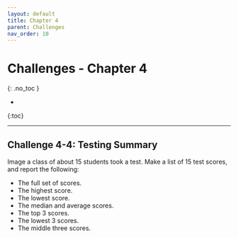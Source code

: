```yaml
---
layout: default
title: Chapter 4
parent: Challenges
nav_order: 10
---
```


# Challenges - Chapter 4
{: .no_toc }

* 
{:toc}

---

## Challenge 4-4: Testing Summary

Image a class of about 15 students took a test. Make a list of 15 test scores, and report the following:

- The full set of scores.
- The highest score.
- The lowest score.
- The median and average scores.
- The top 3 scores.
- The lowest 3 scores.
- The middle three scores.